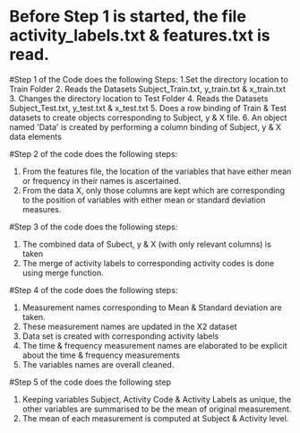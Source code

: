 # Before Step 1 is started, the file activity_labels.txt & features.txt is read. 
 

#Step 1 of the Code does the following Steps:
1.Set the directory location to Train Folder
2. Reads the Datasets Subject_Train.txt, y_train.txt & x_train.txt
3. Changes the directory location to Test Folder
4. Reads the Datasets Subject_Test.txt, y_test.txt & x_test.txt
5. Does a row binding of Train & Test datasets to create objects corresponding to Subject, y & X file.
6. An object named 'Data' is created by performing a column binding of Subject, y & X data elements



#Step 2 of the code does the following steps:
1. From the features file, the location of the variables that have either mean or frequency in their names is ascertained. 
2. From the data X, only those columns are kept which are corresponding to the position of variables with either mean or standard deviation measures. 

#Step 3 of the code does the following steps:
1. The combined data of Subect, y & X (with only relevant columns) is taken
2. The merge of activity labels to corresponding activity codes is done using merge function. 

#Step 4 of the code does the following steps:
1. Measurement names corresponding to Mean & Standard deviation are taken. 
2. These measurement names are updated in the X2 dataset
3. Data set is created with corresponding activity labels
4. The time & frequency measurement names are elaborated to be explicit about the time & frequency measurements
5. The variables names are overall cleaned.

#Step 5 of the code does the following step
1. Keeping variables Subject, Activity Code & Activity Labels as unique, the other variables are summarised to be the mean of original measurement.
2. The mean of each measurement is computed at Subject & Activity level.
